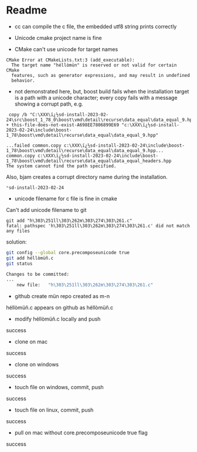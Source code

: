 
# Readme

- cc can compile the c file, the embedded utf8 string prints correctly

- Unicode cmake project name is fine

- CMake can't use unicode for target names

```
CMake Error at CMakeLists.txt:3 (add_executable):
  The target name "héllòmün" is reserved or not valid for certain CMake
  features, such as generator expressions, and may result in undefined
  behavior.
```

- not demonstrated here, but, boost build fails when the installation target is a path with a unicode character; every copy fails with a message showing a corrupt path, e.g.

```
 copy /b "C:\XXX\ï¿½sd-install-2023-02-24\src\boost_1_78_0\boost\vmd\detail\recurse\data_equal\data_equal_9.hpp" + this-file-does-not-exist-A698EE7806899E69 "c:\XXX\ï¿½sd-install-2023-02-24\include\boost-1_78\boost\vmd\detail\recurse\data_equal\data_equal_9.hpp"

...failed common.copy c:\XXX\ï¿½sd-install-2023-02-24\include\boost-1_78\boost\vmd\detail\recurse\data_equal\data_equal_9.hpp...
common.copy c:\XXX\ï¿½sd-install-2023-02-24\include\boost-1_78\boost\vmd\detail\recurse\data_equal\data_equal_headers.hpp
The system cannot find the path specified.
```

Also, bjam creates a corrupt directory name during the installation.
```
ⁿsd-install-2023-02-24
```

- unicode filename for c file is fine in cmake

Can't add unicode filename to git

```
git add "h\303\251ll\303\262m\303\274\303\261.c"
fatal: pathspec 'h\303\251ll\303\262m\303\274\303\261.c' did not match any files
```

solution:
```sh
git config --global core.precomposeunicode true
git add héllòmüñ.c
git status

Changes to be committed:
...
	new file:   "h\303\251ll\303\262m\303\274\303\261.c"
```

- github create mün
repo created as m-n

héllòmüñ.c appears on github as héllòmüñ.c

- modify héllòmüñ.c locally and push

success

- clone on mac

success

- clone on windows

success

- touch file on windows, commit, push

success

- touch file on linux, commit, push

success

- pull on mac without core.precomposeunicode true flag

success
